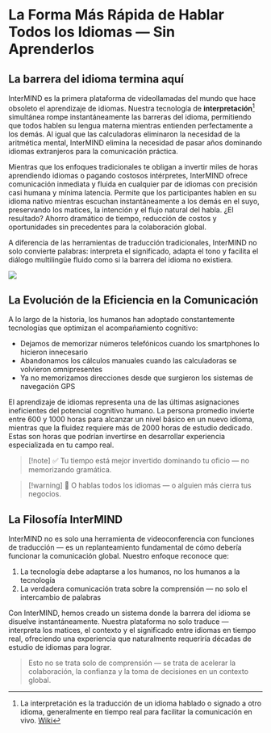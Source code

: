 # La Forma Más Rápida de Hablar Todos los Idiomas — Sin Aprenderlos

## La barrera del idioma termina aquí

InterMIND es la primera plataforma de videollamadas del mundo que hace obsoleto el aprendizaje de idiomas. Nuestra tecnología de **interpretación**[^1] simultánea rompe instantáneamente las barreras del idioma, permitiendo que todos hablen su lengua materna mientras entienden perfectamente a los demás. Al igual que las calculadoras eliminaron la necesidad de la aritmética mental, InterMIND elimina la necesidad de pasar años dominando idiomas extranjeros para la comunicación práctica.

Mientras que los enfoques tradicionales te obligan a invertir miles de horas aprendiendo idiomas o pagando costosos intérpretes, InterMIND ofrece comunicación inmediata y fluida en cualquier par de idiomas con precisión casi humana y mínima latencia. Permite que los participantes hablen en su idioma nativo mientras escuchan instantáneamente a los demás en el suyo, preservando los matices, la intención y el flujo natural del habla. ¿El resultado? Ahorro dramático de tiempo, reducción de costos y oportunidades sin precedentes para la colaboración global.

A diferencia de las herramientas de traducción tradicionales, InterMIND no solo convierte palabras: interpreta el significado, adapta el tono y facilita el diálogo multilingüe fluido como si la barrera del idioma no existiera.

[^1]: La interpretación es la traducción de un idioma hablado o signado a otro idioma, generalmente en tiempo real para facilitar la comunicación en vivo. [Wiki](https://en.wikipedia.org/wiki/Language_interpretation)

![](/1d.png)

## La Evolución de la Eficiencia en la Comunicación

A lo largo de la historia, los humanos han adoptado constantemente tecnologías que optimizan el acompañamiento cognitivo:

- Dejamos de memorizar números telefónicos cuando los smartphones lo hicieron innecesario
- Abandonamos los cálculos manuales cuando las calculadoras se volvieron omnipresentes
- Ya no memorizamos direcciones desde que surgieron los sistemas de navegación GPS

El aprendizaje de idiomas representa una de las últimas asignaciones ineficientes del potencial cognitivo humano. La persona promedio invierte entre 600 y 1000 horas para alcanzar un nivel básico en un nuevo idioma, mientras que la fluidez requiere más de 2000 horas de estudio dedicado. Estas son horas que podrían invertirse en desarrollar experiencia especializada en tu campo real.

> [!note] ✅ Tu tiempo está mejor invertido dominando tu oficio — no memorizando gramática.

> [!warning] 🛑 O hablas todos los idiomas — o alguien más cierra tus negocios.

## La Filosofía InterMIND

InterMIND no es solo una herramienta de videoconferencia con funciones de traducción — es un replanteamiento fundamental de cómo debería funcionar la comunicación global. Nuestro enfoque reconoce que:

1. La tecnología debe adaptarse a los humanos, no los humanos a la tecnología
2. La verdadera comunicación trata sobre la comprensión — no solo el intercambio de palabras

Con InterMIND, hemos creado un sistema donde la barrera del idioma se disuelve instantáneamente. Nuestra plataforma no solo traduce — interpreta los matices, el contexto y el significado entre idiomas en tiempo real, ofreciendo una experiencia que naturalmente requeriría décadas de estudio de idiomas para lograr.

> Esto no se trata solo de comprensión — se trata de acelerar la colaboración, la confianza y la toma de decisiones en un contexto global.
